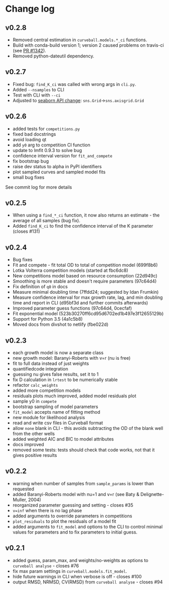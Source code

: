 # Change log

## v0.2.8

- Removed central estimation in `curveball.models.*_ci` functions.
- Build with conda-build version 1; version 2 caused problems on travis-ci (see [PR #1342](https://github.com/conda/conda-build/pull/1342)).
- Removed python-dateutil dependency.

## v0.2.7

- Fixed bug: `find_K_ci` was called with wrong args in `cli.py`.
- Added `--nsamples` to CLI
- Test with CLI with `--ci`
- Adjusted to [seaborn API change](https://github.com/mwaskom/seaborn/commit/69e7f371d27725160d092a528c96cf1fce99b8b4): `sns.Grid`->`sns.axisgrid.Grid`

## v0.2.6

- added tests for `competitions.py`
- fixed bad docstrings
- avoid loading qt
- add `y0` arg to competition CI function
- update to lmfit 0.9.3 to solve bug
- confidence interval version for `fit_and_compete`
- fix bootstrap bug
- raise dev status to alpha in PyPI identifiers
- plot sampled curves and sampled model fits
- small bug fixes

See commit log for more details

## v0.2.5

- When using a `find_*_ci` function, it now also returns an estimate - the average of all samples (bug fix). 
- Added `find_K_ci` to find the confidence interval of the K parameter (closes #131)

## v0.2.4

- Bug fixes
- Fit and compete - fit total OD to total of competition model (699f8b6)
- Lotka Volterra competition models (started at fbc6dc8)
- New competitions model based on resource consumption (22d949c)
- Smoothing is more stable and doesn't require parameters (97c64d4)
- Fix definition of `q0` in docs
- Measure minimal doubling time (7ffdd24; suggested by Idan Frumkin)
- Measure confidence interval for max growth rate, lag, and min doubling time and report in CLI (d95bf3d and further commits afterwards)
- Improved parameter guess functions (97c64d4, 0cecfaf)
- Fit exponential model (523b30270ff6cd95d6702ed1b497e3f12655129b)
- Support for Python 3.5 (4a1c5b8)
- Moved docs from divshot to netlify (fbe022d)

## v0.2.3

- each growth model is now a separate class
- new growth model: Baranyi-Roberts with v=r (nu is free)
- fit to full data instead of just weights
- quantifiedcode integration 
- guessing nu gives false results, set it to 1
- fix D calculation in `lrtest` to be numerically stable
- refactor `calc_weights`
- added more competition models
- residuals plots much improved, added model residuals plot
- sample y0 in `compete`
- bootstrap sampling of model parameters
- `fit_model` accepts name of fitting method
- new module for likelihood analysis
- read and write csv files in Curveball format
- allow `none` blank in CLI - this avoids subtracting the OD of the blank well from the other wells
- added weighted AIC and BIC to model attributes
- docs improved
- removed some tests: tests should check that code works, not that it gives positive results

## v0.2.2

- warning when number of samples from `sample_params` is lower than requested
- added Baranyi-Roberts model with nu=1 and v=r (see Baty & Delignette-Muller, 2004)
- reorganized parameter guessing and setting - closes #35
- `v=inf` when there is no lag phase
- added arguments to override parameters in competitions
- `plot_residuals` to plot the residuals of a model fit
- added arguments to `fit_model` and options to the CLI to control minimal values for parameters and to fix parameters to initial guess.

## v0.2.1

- added guess, param_max, and weights/no-weights as options to `curveball analyse` - closes #76
- fix max param settings in `curveball.models.fit_model`.
- hide future warnings in CLI when verbose is off - closes #100
- output RMSD, NRMSD, CV(RMSD) from `curveball analyse` - closes #94
